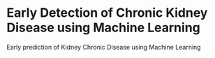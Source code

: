# Early Detection of Chronic Kidney Disease using Machine Learning

Early prediction of Kidney Chronic Disease using Machine Learning
